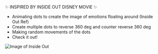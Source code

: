 ✨ INSPIRED BY INSIDE OUT DISNEY MOVIE ✨ 

- Animating dots to create the image of emotions floating around (Inside Out Ref)
- Create multiple dots to reverse 360 deg and counter reverse 360 deg 
- Making random movements of the dots 
- Check it out!

![Image of Inside Out](https://github.com/anakwon/animation-glowing-dots/blob/main/images/InsideOut.jpg) 
